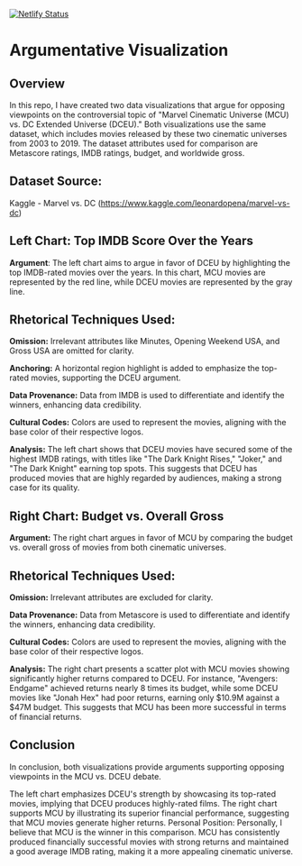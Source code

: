 [![Netlify Status](https://api.netlify.com/api/v1/badges/75065c33-c1b8-49da-8925-0026af1f2bf3/deploy-status)](https://app.netlify.com/sites/dv-argumentative-vis/deploys)

# Argumentative Visualization

## Overview
In this repo, I have created two data visualizations that argue for opposing viewpoints on the controversial topic of "Marvel Cinematic Universe (MCU) vs. DC Extended Universe (DCEU)." Both visualizations use the same dataset, which includes movies released by these two cinematic universes from 2003 to 2019. The dataset attributes used for comparison are Metascore ratings, IMDB ratings, budget, and worldwide gross.

## Dataset Source:
Kaggle - Marvel vs. DC (https://www.kaggle.com/leonardopena/marvel-vs-dc)

## Left Chart: Top IMDB Score Over the Years

**Argument**: The left chart aims to argue in favor of DCEU by highlighting the top IMDB-rated movies over the years. In this chart, MCU movies are represented by the red line, while DCEU movies are represented by the gray line.

## Rhetorical Techniques Used:

**Omission:** Irrelevant attributes like Minutes, Opening Weekend USA, and Gross USA are omitted for clarity.

**Anchoring:** A horizontal region highlight is added to emphasize the top-rated movies, supporting the DCEU argument.

**Data Provenance:** Data from IMDB is used to differentiate and identify the winners, enhancing data credibility.

**Cultural Codes:** Colors are used to represent the movies, aligning with the base color of their respective logos.

**Analysis:** The left chart shows that DCEU movies have secured some of the highest IMDB ratings, with titles like "The Dark Knight Rises," "Joker," and "The Dark Knight" earning top spots. This suggests that DCEU has produced movies that are highly regarded by audiences, making a strong case for its quality.

## Right Chart: Budget vs. Overall Gross

**Argument:** The right chart argues in favor of MCU by comparing the budget vs. overall gross of movies from both cinematic universes.

## Rhetorical Techniques Used:

**Omission:** Irrelevant attributes are excluded for clarity.

**Data Provenance:** Data from Metascore is used to differentiate and identify the winners, enhancing data credibility.

**Cultural Codes:** Colors are used to represent the movies, aligning with the base color of their respective logos.

**Analysis:** The right chart presents a scatter plot with MCU movies showing significantly higher returns compared to DCEU. For instance, "Avengers: Endgame" achieved returns nearly 8 times its budget, while some DCEU movies like "Jonah Hex" had poor returns, earning only $10.9M against a $47M budget. This suggests that MCU has been more successful in terms of financial returns.

## Conclusion
In conclusion, both visualizations provide arguments supporting opposing viewpoints in the MCU vs. DCEU debate.

The left chart emphasizes DCEU's strength by showcasing its top-rated movies, implying that DCEU produces highly-rated films.
The right chart supports MCU by illustrating its superior financial performance, suggesting that MCU movies generate higher returns.
Personal Position: Personally, I believe that MCU is the winner in this comparison. MCU has consistently produced financially successful movies with strong returns and maintained a good average IMDB rating, making it a more appealing cinematic universe.
